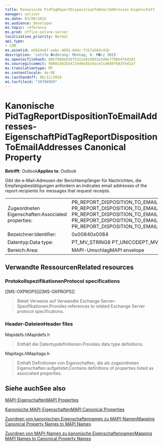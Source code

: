 ```yaml
---
title: Kanonische PidTagReportDispositionToEmailAddresses-Eigenschaft
manager: soliver
ms.date: 03/09/2015
ms.audience: Developer
ms.topic: reference
ms.prod: office-online-server
localization_priority: Normal
api_type:
- COM
ms.assetid: e5014abf-eabc-4691-844c-f317a503c41b
description: 'Letzte �nderung: Montag, 9. M�rz 2015'
ms.openlocfilehash: 685f988e636f5322e81d093a3d9e7798b4f4d281
ms.sourcegitcommit: 9d60cd82b5413446e5bc8ace2cd689f683fb41a7
ms.translationtype: MT
ms.contentlocale: de-DE
ms.lasthandoff: 06/11/2018
ms.locfileid: "19794959"
---
```

# <a name="pidtagreportdispositiontoemailaddresses-canonical-property"></a><span data-ttu-id="ce4a2-103">Kanonische PidTagReportDispositionToEmailAddresses-Eigenschaft</span><span class="sxs-lookup"><span data-stu-id="ce4a2-103">PidTagReportDispositionToEmailAddresses Canonical Property</span></span>

  
  
<span data-ttu-id="ce4a2-104">**Betrifft**: Outlook</span><span class="sxs-lookup"><span data-stu-id="ce4a2-104">**Applies to**: Outlook</span></span> 
  
<span data-ttu-id="ce4a2-105">Gibt die e-Mail-Adressen der Berichtempfänger für Nachrichten, die Empfangsbestätigungen anfordern an.</span><span class="sxs-lookup"><span data-stu-id="ce4a2-105">Indicates email addresses of the report recipients for messages that request receipts.</span></span>
  
|||
|:-----|:-----|
|<span data-ttu-id="ce4a2-106">Zugeordneten Eigenschaften:</span><span class="sxs-lookup"><span data-stu-id="ce4a2-106">Associated properties:</span></span>  <br/> |<span data-ttu-id="ce4a2-107">PR_REPORT_DISPOSITION_TO_EMAIL_ADDRESSES, PR_REPORT_DISPOSITION_TO_EMAIL_ADDRESSES_A, PR_REPORT_DISPOSITION_TO_EMAIL_ADDRESSES_W</span><span class="sxs-lookup"><span data-stu-id="ce4a2-107">PR_REPORT_DISPOSITION_TO_EMAIL_ADDRESSES, PR_REPORT_DISPOSITION_TO_EMAIL_ADDRESSES_A, PR_REPORT_DISPOSITION_TO_EMAIL_ADDRESSES_W</span></span>  <br/> |
|<span data-ttu-id="ce4a2-108">Bezeichner:</span><span class="sxs-lookup"><span data-stu-id="ce4a2-108">Identifier:</span></span>  <br/> |<span data-ttu-id="ce4a2-109">0x0084</span><span class="sxs-lookup"><span data-stu-id="ce4a2-109">0x0084</span></span>  <br/> |
|<span data-ttu-id="ce4a2-110">Datentyp:</span><span class="sxs-lookup"><span data-stu-id="ce4a2-110">Data type:</span></span>  <br/> |<span data-ttu-id="ce4a2-111">PT_MV_STRING8 PT_UNICODE</span><span class="sxs-lookup"><span data-stu-id="ce4a2-111">PT_MV_STRING8, PT_UNICODE</span></span>  <br/> |
|<span data-ttu-id="ce4a2-112">Bereich:</span><span class="sxs-lookup"><span data-stu-id="ce4a2-112">Area:</span></span>  <br/> |<span data-ttu-id="ce4a2-113">MAPI-Umschlag</span><span class="sxs-lookup"><span data-stu-id="ce4a2-113">MAPI envelope</span></span>  <br/> |
   
## <a name="related-resources"></a><span data-ttu-id="ce4a2-114">Verwandte Ressourcen</span><span class="sxs-lookup"><span data-stu-id="ce4a2-114">Related resources</span></span>

### <a name="protocol-specifications"></a><span data-ttu-id="ce4a2-115">Protokollspezifikationen</span><span class="sxs-lookup"><span data-stu-id="ce4a2-115">Protocol specifications</span></span>

<span data-ttu-id="ce4a2-116">[[MS-OXPROPS]]</span><span class="sxs-lookup"><span data-stu-id="ce4a2-116">[[MS-OXPROPS]]</span></span> 
  
> <span data-ttu-id="ce4a2-117">Bietet Verweise auf Verwandte Exchange Server-Spezifikationen.</span><span class="sxs-lookup"><span data-stu-id="ce4a2-117">Provides references to related Exchange Server protocol specifications.</span></span>
    
### <a name="header-files"></a><span data-ttu-id="ce4a2-118">Header-Dateien</span><span class="sxs-lookup"><span data-stu-id="ce4a2-118">Header files</span></span>

<span data-ttu-id="ce4a2-119">Mapidefs.h</span><span class="sxs-lookup"><span data-stu-id="ce4a2-119">Mapidefs.h</span></span>
  
> <span data-ttu-id="ce4a2-120">Enthält die Datentypdefinitionen.</span><span class="sxs-lookup"><span data-stu-id="ce4a2-120">Provides data type definitions.</span></span>
    
<span data-ttu-id="ce4a2-121">Mapitags.h</span><span class="sxs-lookup"><span data-stu-id="ce4a2-121">Mapitags.h</span></span>
  
> <span data-ttu-id="ce4a2-122">Enthält Definitionen von Eigenschaften, die als zugeordneten Eigenschaften aufgelistet.</span><span class="sxs-lookup"><span data-stu-id="ce4a2-122">Contains definitions of properties listed as associated properties.</span></span>
    
## <a name="see-also"></a><span data-ttu-id="ce4a2-123">Siehe auch</span><span class="sxs-lookup"><span data-stu-id="ce4a2-123">See also</span></span>



[<span data-ttu-id="ce4a2-124">MAPI-Eigenschaften</span><span class="sxs-lookup"><span data-stu-id="ce4a2-124">MAPI Properties</span></span>](mapi-properties.md)
  
[<span data-ttu-id="ce4a2-125">Kanonische MAPI-Eigenschaften</span><span class="sxs-lookup"><span data-stu-id="ce4a2-125">MAPI Canonical Properties</span></span>](mapi-canonical-properties.md)
  
[<span data-ttu-id="ce4a2-126">Zuordnen von kanonischen Eigenschaftennamen zu MAPI-Namen</span><span class="sxs-lookup"><span data-stu-id="ce4a2-126">Mapping Canonical Property Names to MAPI Names</span></span>](mapping-canonical-property-names-to-mapi-names.md)
  
[<span data-ttu-id="ce4a2-127">Zuordnen von MAPI-Namen zu kanonische Eigenschaftennamen</span><span class="sxs-lookup"><span data-stu-id="ce4a2-127">Mapping MAPI Names to Canonical Property Names</span></span>](mapping-mapi-names-to-canonical-property-names.md)

